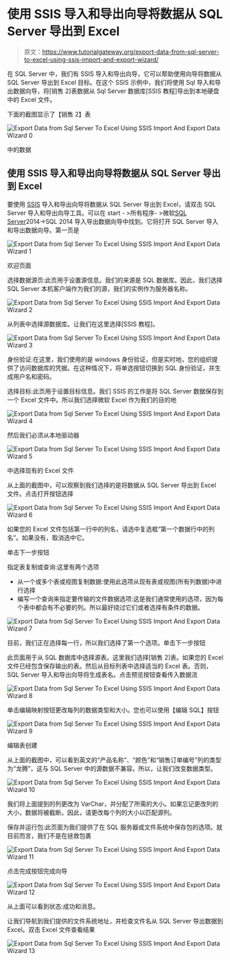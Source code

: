 # 使用 SSIS 导入和导出向导将数据从 SQL Server 导出到 Excel

> 原文：<https://www.tutorialgateway.org/export-data-from-sql-server-to-excel-using-ssis-import-and-export-wizard/>

在 SQL Server 中，我们有 SSIS 导入和导出向导，它可以帮助使用向导将数据从 SQL Server 导出到 Excel 目标。在这个 SSIS 示例中，我们将使用 Sql 导入和导出数据向导，将[销售 2]表数据从 Sql Server 数据库[SSIS 教程]导出到本地硬盘中的 Excel 文件。

下面的截图显示了【销售 2】表

![Export Data from Sql Server To Excel Using SSIS Import And Export Data Wizard 0](img/9446a860e9e4e464954c49af5009c99f.png)

中的数据

## 使用 SSIS 导入和导出向导将数据从 SQL Server 导出到 Excel

要使用 [SSIS](https://www.tutorialgateway.org/ssis/) 导入和导出向导将数据从 SQL Server 导出到 Excel，请双击 SQL Server 导入和导出向导工具。可以在 start - >所有程序- >微软[SQL Server](https://www.tutorialgateway.org/sql/)2014->SQL 2014 导入导出数据向导中找到。它将打开 SQL Server 导入和导出数据向导。第一页是

![Export Data from Sql Server To Excel Using SSIS Import And Export Data Wizard 1](img/d9b333235ffac0a2cec7d1cb844e785d.png)

欢迎页面

选择数据源页:此页用于设置源信息。我们的来源是 SQL 数据库。因此，我们选择 SQL Server 本机客户端作为我们的源，我们的实例作为服务器名称。

![Export Data from Sql Server To Excel Using SSIS Import And Export Data Wizard 2](img/bb08d624652d576b1ef8f34e638d5400.png)

从列表中选择源数据库。让我们在这里选择[SSIS 教程]。

![Export Data from Sql Server To Excel Using SSIS Import And Export Data Wizard 3](img/5b201b96f6476fa580cac64fd1d853f7.png)

身份验证:在这里，我们使用的是 windows 身份验证，但是实时地，您的组织提供了访问数据库的凭据。在这种情况下，将单选按钮切换到 SQL 身份验证，并生成用户名和密码。

选择目标:此页用于设置目标信息。我们 SSIS 的工作是将 SQL Server 数据保存到一个 Excel 文件中。所以我们选择微软 Excel 作为我们的目的地

![Export Data from Sql Server To Excel Using SSIS Import And Export Data Wizard 4](img/87da064d0eb110c97cae283f8f129bf4.png)

然后我们必须从本地驱动器

![Export Data from Sql Server To Excel Using SSIS Import And Export Data Wizard 5](img/fd01d3ac9841c58f46e3acd9955b191a.png)

中选择现有的 Excel 文件

从上面的截图中，可以观察到我们选择的是将数据从 SQL Server 导出到 Excel 文件。点击打开按钮选择

![Export Data from Sql Server To Excel Using SSIS Import And Export Data Wizard 6](img/5198f456878dfb19eb289773ab96340a.png)

如果您的 Excel 文件包括第一行中的列名，请选中复选框“第一个数据行中的列名”。如果没有，取消选中它。

单击下一步按钮

指定表复制或查询:这里有两个选项

*   从一个或多个表或视图复制数据:使用此选项从现有表或视图(所有列数据)中进行选择
*   编写一个查询来指定要传输的文件数据选项:这是我们通常使用的选项，因为每个表中都会有不必要的列。所以最好绕过它们或者选择有条件的数据。

![Export Data from Sql Server To Excel Using SSIS Import And Export Data Wizard 7](img/327c20a18a3515eac24b4ef1dda61243.png)

目前，我们正在选择每一行，所以我们选择了第一个选项。单击下一步按钮

此页面用于从 SQL 数据库中选择源表。这里我们选择[销售 2]表。如果您的 Excel 文件已经包含保存输出的表。然后从目标列表中选择适当的 Excel 表。否则，SQL Server 导入和导出向导将生成表名。点击预览按钮查看传入数据流

![Export Data from Sql Server To Excel Using SSIS Import And Export Data Wizard 8](img/3f0ede6595c733a68a14dd2f2a4a98cd.png)

单击编辑映射按钮更改每列的数据类型和大小。您也可以使用【编辑 SQL】按钮

![Export Data from Sql Server To Excel Using SSIS Import And Export Data Wizard 9](img/e5f2f43407a4de15702eedbaf839eae2.png)

编辑表创建

从上面的截图中，可以看到英文的“产品名称”、“颜色”和“销售订单编号”列的类型为“龙腾”，这与 SQL Server 中的源数据不兼容。所以，让我们改变数据类型。

![Export Data from Sql Server To Excel Using SSIS Import And Export Data Wizard 10](img/225ef86c9a0fa7fe08cf3abaf4170459.png)

我们将上面提到的列更改为 VarChar，并分配了所需的大小。如果忘记更改列的大小，数据将被截断。因此，请更改每个列的大小以匹配源列。

保存并运行包:此页面为我们提供了在 SQL 服务器或文件系统中保存包的选项。就目前而言，我们不是在拯救包裹

![Export Data from Sql Server To Excel Using SSIS Import And Export Data Wizard 11](img/387a591fa9ac59eda0e5b1a9c411c3bc.png)

点击完成按钮完成向导

![Export Data from Sql Server To Excel Using SSIS Import And Export Data Wizard 12](img/46e04a418f131131b37ee9d53c302976.png)

从上面可以看到状态:成功和消息。

让我们导航到我们提供的文件系统地址，并检查文件名从 SQL Server 导出数据到 Excel。双击 Excel 文件查看结果

![Export Data from Sql Server To Excel Using SSIS Import And Export Data Wizard 13](img/704de4f7a8b3be0b5f0f26735a15cb1e.png)